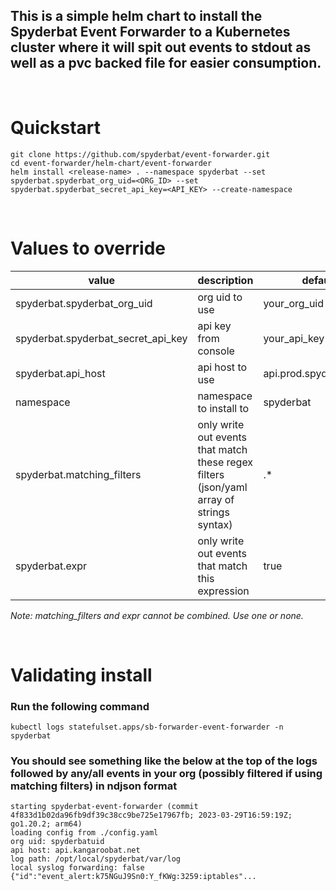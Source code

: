 ## This is a simple helm chart to install the Spyderbat Event Forwarder to a Kubernetes cluster where it will spit out events to stdout as well as a pvc backed file for easier consumption.
<br />

# Quickstart
```
git clone https://github.com/spyderbat/event-forwarder.git
cd event-forwarder/helm-chart/event-forwarder
helm install <release-name> . --namespace spyderbat --set spyderbat.spyderbat_org_uid=<ORG_ID> --set spyderbat.spyderbat_secret_api_key=<API_KEY> --create-namespace
```
<br/>

# Values to override

| value | description | default|required|
|--------|-------------|--------|----|
|spyderbat.spyderbat_org_uid | org uid to use | your_org_uid| Y|
|spyderbat.spyderbat_secret_api_key | api key from console | your_api_key|Y|
|spyderbat.api_host | api host to use | api.prod.spyderbat.com|N
|namespace| namespace to install to| spyderbat|N
|spyderbat.matching_filters | only write out events that match these regex filters (json/yaml array of strings syntax)|.*|N
|spyderbat.expr | only write out events that match this expression | true |N

_Note: matching_filters and expr cannot be combined. Use one or none._

<br />

# Validating install
### Run the following command
```
kubectl logs statefulset.apps/sb-forwarder-event-forwarder -n spyderbat
```
### You should see something like the below at the top of the logs followed by any/all events in your org (possibly filtered if using matching filters) in ndjson format
```
starting spyderbat-event-forwarder (commit 4f833d1b02da96fb9df39c38cc9be725e17967fb; 2023-03-29T16:59:19Z; go1.20.2; arm64)
loading config from ./config.yaml
org uid: spyderbatuid
api host: api.kangaroobat.net
log path: /opt/local/spyderbat/var/log
local syslog forwarding: false
{"id":"event_alert:k75NGuJ9Sn0:Y_fKWg:3259:iptables"...
```
